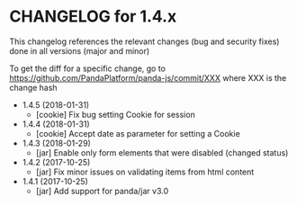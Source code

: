 CHANGELOG for 1.4.x
===================

This changelog references the relevant changes (bug and security fixes) done
in all versions (major and minor)

To get the diff for a specific change, go to https://github.com/PandaPlatform/panda-js/commit/XXX where
XXX is the change hash

* 1.4.5 (2018-01-31)
  * [cookie] Fix bug setting Cookie for session
* 1.4.4 (2018-01-31)
  * [cookie] Accept date as parameter for setting a Cookie
* 1.4.3 (2018-01-29)
  * [jar] Enable only form elements that were disabled (changed status)
* 1.4.2 (2017-10-25)
  * [jar] Fix minor issues on validating items from html content
* 1.4.1 (2017-10-25)
  * [jar] Add support for panda/jar v3.0
